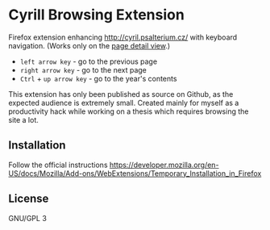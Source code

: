 # Cyrill Browsing Extension

Firefox extension enhancing http://cyril.psalterium.cz/
with keyboard navigation.
(Works only on the [page detail view](http://cyril.psalterium.cz/nahled.php?id=1).)

* `left arrow key` - go to the previous page
* `right arrow key` - go to the next page
* `Ctrl` + `up arrow key` - go to the year's contents

This extension has only been published as source on Github,
as the expected audience is extremely small.
Created mainly for myself as a productivity hack while
working on a thesis which requires browsing the site a lot.

## Installation

Follow the official instructions
https://developer.mozilla.org/en-US/docs/Mozilla/Add-ons/WebExtensions/Temporary_Installation_in_Firefox

## License

GNU/GPL 3
